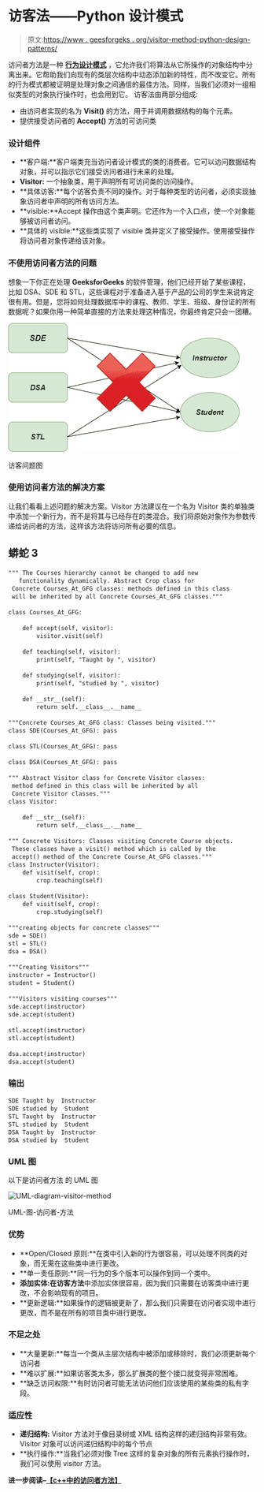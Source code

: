 # 访客法——Python 设计模式

> 原文:[https://www . geesforgeks . org/visitor-method-python-design-patterns/](https://www.geeksforgeeks.org/visitor-method-python-design-patterns/)

访问者方法是一种 [**行为设计模式**](https://www.geeksforgeeks.org/design-patterns-set-1-introduction/) ，它允许我们将算法从它所操作的对象结构中分离出来。它帮助我们向现有的类层次结构中动态添加新的特性，而不改变它。所有的行为模式都被证明是处理对象之间通信的最佳方法。同样，当我们必须对一组相似类型的对象执行操作时，也会用到它。
访客法由两部分组成:

*   由访问者实现的名为 **Visit()** 的方法，用于并调用数据结构的每个元素。
*   提供接受访问者的 **Accept()** 方法的可访问类

### 设计组件

*   **客户端:**客户端类充当访问者设计模式的类的消费者。它可以访问数据结构对象，并可以指示它们接受访问者进行未来的处理。
*   **Visitor:** 一个抽象类，用于声明所有可访问类的访问操作。
*   **具体访客:**每个访客负责不同的操作。对于每种类型的访问者，必须实现抽象访问者中声明的所有访问方法。
*   **visible:**Accept 操作由这个类声明。它还作为一个入口点，使一个对象能够被访问者访问。
*   **具体的 visible:**这些类实现了 visible 类并定义了接受操作。使用接受操作将访问者对象传递给该对象。

### 不使用访问者方法的问题

想象一下你正在处理 **GeeksforGeeks** 的软件管理，他们已经开始了某些课程，比如 DSA、SDE 和 STL，这些课程对于准备进入基于产品的公司的学生来说肯定很有用。但是，您将如何处理数据库中的课程、教师、学生、班级、身份证的所有数据呢？如果你用一种简单直接的方法来处理这种情况，你最终肯定只会一团糟。

![Visitor-problem-diagram](img/022f6d7c6ac8bfbb5e199f577d18befc.png)

访客问题图

### 使用访问者方法的解决方案

让我们看看上述问题的解决方案。Visitor 方法建议在一个名为 Visitor 类的单独类中添加一个新行为，而不是将其与已经存在的类混合。我们将原始对象作为参数传递给访问者的方法，这样该方法将访问所有必要的信息。

## 蟒蛇 3

```
""" The Courses hierarchy cannot be changed to add new
   functionality dynamically. Abstract Crop class for
 Concrete Courses_At_GFG classes: methods defined in this class
 will be inherited by all Concrete Courses_At_GFG classes."""

class Courses_At_GFG:

    def accept(self, visitor):
        visitor.visit(self)

    def teaching(self, visitor):
        print(self, "Taught by ", visitor)

    def studying(self, visitor):
        print(self, "studied by ", visitor)

    def __str__(self):
        return self.__class__.__name__

"""Concrete Courses_At_GFG class: Classes being visited."""
class SDE(Courses_At_GFG): pass

class STL(Courses_At_GFG): pass

class DSA(Courses_At_GFG): pass

""" Abstract Visitor class for Concrete Visitor classes:
 method defined in this class will be inherited by all
 Concrete Visitor classes."""
class Visitor:

    def __str__(self):
        return self.__class__.__name__

""" Concrete Visitors: Classes visiting Concrete Course objects.
 These classes have a visit() method which is called by the
 accept() method of the Concrete Course_At_GFG classes."""
class Instructor(Visitor):
    def visit(self, crop):
        crop.teaching(self)

class Student(Visitor):
    def visit(self, crop):
        crop.studying(self)

"""creating objects for concrete classes"""
sde = SDE()
stl = STL()
dsa = DSA()

"""Creating Visitors"""
instructor = Instructor()
student = Student()

"""Visitors visiting courses"""
sde.accept(instructor)
sde.accept(student)

stl.accept(instructor)
stl.accept(student)

dsa.accept(instructor)
dsa.accept(student)
```

### 输出

```
SDE Taught by  Instructor
SDE studied by  Student
STL Taught by  Instructor
STL studied by  Student
DSA Taught by  Instructor
DSA studied by  Student
```

### UML 图

以下是访问者方法
的 UML 图

![UML-diagram-visitor-method](img/3e29be3e932151be627c5dff2f3ce311.png)

UML-图-访问者-方法

### 优势

*   **Open/Closed 原则:**在类中引入新的行为很容易，可以处理不同类的对象，而无需在这些类中进行更改。
*   **单一责任原则:**同一行为的多个版本可以操作到同一个类中。
*   **添加实体:**在**访客方法**中添加实体很容易，因为我们只需要在访客类中进行更改，不会影响现有的项目。
*   **更新逻辑:**如果操作的逻辑被更新了，那么我们只需要在访问者实现中进行更改，而不是在所有的项目类中进行更改。

### 不足之处

*   **大量更新:**每当一个类从主层次结构中被添加或移除时，我们必须更新每个访问者
*   **难以扩展:**如果访客类太多，那么扩展类的整个接口就变得非常困难。
*   **缺乏访问权限:**有时访问者可能无法访问他们应该使用的某些类的私有字段。

### 适应性

*   **递归结构:** Visitor 方法对于像目录树或 XML 结构这样的递归结构非常有效。Visitor 对象可以访问递归结构中的每个节点
*   **执行操作:**当我们必须对像 Tree 这样的复杂对象的所有元素执行操作时，我们可以使用 visitor 方法。

**进一步阅读–**[**【c++中的访问者方法】**](https://www.geeksforgeeks.org/visitor-design-pattern/)